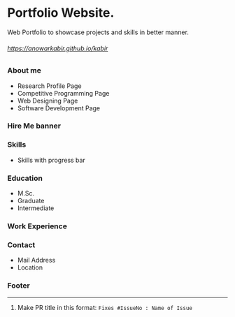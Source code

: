 # Portfolio Website.
Web Portfolio to showcase projects and skills in better manner. 



###### https://anowarkabir.github.io/kabir


### About me
* Research Profile Page
* Competitive Programming Page
* Web Designing Page
* Software Development Page

### Hire Me banner
### Skills
* Skills with progress bar
### Education
* M.Sc.
* Graduate
* Intermediate
### Work Experience
### Contact
* Mail Address
* Location

### Footer
------------------------------------------------------------------

1. Make PR title in this format: `Fixes #IssueNo : Name of Issue`
